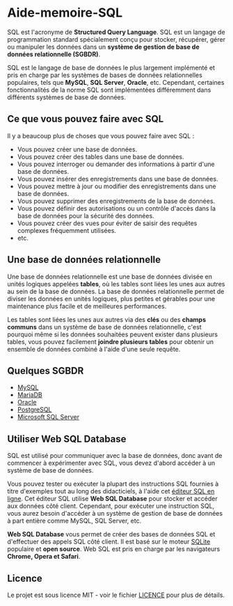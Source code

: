 # Aide-memoire-SQL
SQL est l'acronyme de __Structured Query Language__. SQL est un langage de programmation standard spécialement conçu pour stocker, récupérer, gérer ou manipuler les données dans un __système de gestion de base de données relationnelle (SGBDR)__. 

SQL est le langage de base de données le plus largement implémenté et pris en charge par les systèmes de bases de données relationnelles populaires, tels que __MySQL__, __SQL Server__, __Oracle__, etc. Cependant, certaines fonctionnalités de la norme SQL sont implémentées différemment dans différents systèmes de base de données.

## Ce que vous pouvez faire avec SQL
Il y a beaucoup plus de choses que vous pouvez faire avec SQL :
- Vous pouvez créer une base de données.
- Vous pouvez créer des tables dans une base de données.
- Vous pouvez interroger ou demander des informations à partir d'une base de données.
- Vous pouvez insérer des enregistrements dans une base de données.
- Vous pouvez mettre à jour ou modifier des enregistrements dans une base de données.
- Vous pouvez supprimer des enregistrements de la base de données.
- Vous pouvez définir des autorisations ou un contrôle d'accès dans la base de données pour la sécurité des données.
- Vous pouvez créer des vues pour éviter de saisir des requêtes complexes fréquemment utilisées.
- etc.

## Une base de données relationnelle
Une base de données relationnelle est une base de données divisée en unités logiques appelées __tables__, où les tables sont liées les unes aux autres au sein de la base de données. La base de données relationnelle permet de diviser les données en unités logiques, plus petites et gérables pour une maintenance plus facile et de meilleures performances.

Les tables sont liées les unes aux autres via des __clés__ ou des __champs communs__ dans un système de base de données relationnelle, c'est pourquoi même si les données souhaitées peuvent exister dans plusieurs tables, vous pouvez facilement __joindre plusieurs tables__ pour obtenir un ensemble de données combiné à l'aide d'une seule requête.

## Quelques SGBDR
- [MySQL](https://www.mysql.com)
- [MariaDB](https://mariadb.org)
- [Oracle](https://www.oracle.com/database/technologies)
- [PostgreSQL](https://www.postgresql.org)
- [Microsoft SQL Server](https://www.microsoft.com/fr-fr/sql-server/sql-server-downloads)

## Utiliser Web SQL Database
SQL est utilisé pour communiquer avec la base de données, donc avant de commencer à expérimenter avec SQL, vous devez d'abord accéder à un système de base de données.

Vous pouvez tester ou exécuter la plupart des instructions SQL fournies à titre d'exemples tout au long des didacticiels, à l'aide cet [éditeur SQL en ligne](https://www.tutorialrepublic.com/codelab.php?topic=sql&file=select-all). Cet éditeur SQL utilise __Web SQL Database__ pour stocker et accéder aux données côté client. Cependant, pour exécuter une instruction SQL, vous aurez besoin d'accéder à un système de gestion de base de données à part entière comme MySQL, SQL Server, etc.

__Web SQL Database__ vous permet de créer des bases de données SQL et d'effectuer des appels SQL côté client. Il est basé sur le moteur [SQLite](https://sqlite.org/index.html) populaire et __open source__. Web SQL est pris en charge par les navigateurs __Chrome, Opera et Safari__.


## Licence
Le projet est sous licence MIT - voir le fichier [LICENCE](https://github.com/ctkhoule/Aide-memoire-SQL/blob/main/LICENSE) pour plus de détails.
